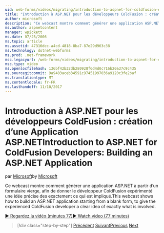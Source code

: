 ```yaml
---
uid: web-forms/videos/migrating/introduction-to-aspnet-for-coldfusion-developers-building-an-aspnet-application
title: "Introduction à ASP.NET pour les développeurs ColdFusion : création d’une Application ASP.NET | Documents Microsoft"
author: microsoft
description: "Ce webcast montre comment générer une application ASP.NET à partir d’un formulaire vierge, afin de donner le développeur ColdFusion expérimenté une idée précise des..."
ms.author: aspnetcontent
manager: wpickett
ms.date: 07/25/2006
ms.topic: article
ms.assetid: 47316dec-a4cd-4818-8ba7-87e29d963c38
ms.technology: dotnet-webforms
ms.prod: .net-framework
msc.legacyurl: /web-forms/videos/migrating/introduction-to-aspnet-for-coldfusion-developers-building-an-aspnet-application
msc.type: video
ms.openlocfilehash: 136bf42b32db280928f6d4d0c716b20a37c9c435
ms.sourcegitcommit: 9a9483aceb34591c97451997036a9120c3fe2baf
ms.translationtype: MT
ms.contentlocale: fr-FR
ms.lasthandoff: 11/10/2017
---
```

<a name="introduction-to-aspnet-for-coldfusion-developers-building-an-aspnet-application"></a><span data-ttu-id="48e6e-103">Introduction à ASP.NET pour les développeurs ColdFusion : création d’une Application ASP.NET</span><span class="sxs-lookup"><span data-stu-id="48e6e-103">Introduction to ASP.NET for ColdFusion Developers: Building an ASP.NET Application</span></span>
====================
<span data-ttu-id="48e6e-104">par [Microsoft](https://github.com/microsoft)</span><span class="sxs-lookup"><span data-stu-id="48e6e-104">by [Microsoft](https://github.com/microsoft)</span></span>

<span data-ttu-id="48e6e-105">Ce webcast montre comment générer une application ASP.NET à partir d’un formulaire vierge, afin de donner le développeur ColdFusion expérimenté une idée précise des exactement ce qui est impliqué.</span><span class="sxs-lookup"><span data-stu-id="48e6e-105">This webcast shows how to build an ASP.NET application starting from a blank form, to give the experienced ColdFusion developer a clear idea of exactly what is involved.</span></span>

[<span data-ttu-id="48e6e-106">&#9654; Regardez la vidéo (minutes 77)</span><span class="sxs-lookup"><span data-stu-id="48e6e-106">&#9654; Watch video (77 minutes)</span></span>](https://channel9.msdn.com/Blogs/ASP-NET-Site-Videos/introduction-to-aspnet-for-coldfusion-developers-building-an-aspnet-application)

>[!div class="step-by-step"]
<span data-ttu-id="48e6e-107">[Précédent](intro-to-aspnet-for-coldfusion-developers-adding-aspnet-to-your-repertoire.md)
[Suivant](interop-between-php-and-the-windows-platform.md)</span><span class="sxs-lookup"><span data-stu-id="48e6e-107">[Previous](intro-to-aspnet-for-coldfusion-developers-adding-aspnet-to-your-repertoire.md)
[Next](interop-between-php-and-the-windows-platform.md)</span></span>
